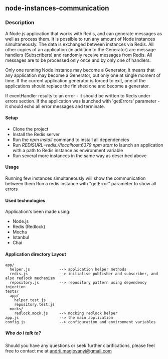 ## node-instances-communication

### Description

A Node.js application that works with Redis, and can generate messages as well as process them.
It is possible to run any amount of Node instances simultaneously. The data is exchanged between instances via Redis.
All other copies of an application (in addition to the Generator) are message handlers (Subscribers) and randomly receive messages from Redis.
All messages are to be processed only once and by only one of handlers.

Only one running Node instance may become a Generator, it means that any application may become a Generator, but only one at single moment of time.
If the current application generator is forced to exit, one of the applications should replace the finished one and become a generator.

If eventHandler results to an error - it should be written to Redis under errors section.
If the application was launched with 'getErrors' parameter - it should echo all error messages and terminate.

#### Setup

* Clone the project
* Install the Redis server
* Run the *npm install* command to install all dependencies
* Run *REDISURL=redis://localhost:6379 npm start* to launch an application with a path to Redis instance as environment variable
* Run several more instances in the same way as described above

#### Usage

Running few instances simultaneously will show the communication between them
Run a redis instance with "getError" parameter to show all errors

#### Used technologies
Application's been made using:

* Node.js
* Redis (Redlock)
* Mocha
* Istanbul
* Chai

#### Application directory Layout

```
app/
  helper.js             --> application helper methods
  redis.js              --> initialise publisher and subscriber, and also redlock mechanism
  repository.js         --> repository pattern using dependency injection
tests/
  app/
    helper.test.js
    repository.test.js
  mocks/
    redlock.mock.js     --> mocking redlock helper
app.js                  --> the main application
config.js               --> configuration and environment variables
```

##### Who do I talk to?

Should you have any questions or seek further clarifications, please feel free to contact me at andrii.maglovanyi@gmail.com
